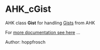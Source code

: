 AHK_cGist
=========

AHK class **Gist** for handling [Gists](https://gist.github.com/) from AHK

For [more documentation see here](http://hoppfrosch.github.io/AHK_cGist/) ... 

Author: hoppfrosch